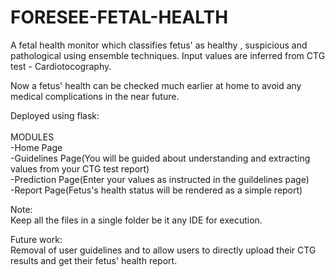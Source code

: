 # FORESEE-FETAL-HEALTH
A fetal health monitor which classifies fetus' as healthy , suspicious and pathological using ensemble techniques. Input values are inferred from CTG test - Cardiotocography. 

Now a fetus' health can be checked much earlier at home to avoid any medical complications in the near future.

Deployed using flask:<br /><br />
MODULES<br />
-Home Page<br />
-Guidelines Page(You will be guided about understanding and extracting values from your CTG test report)<br />
-Prediction Page(Enter your values as instructed in the guildelines page)<br />
-Report Page(Fetus's health status will be rendered as a simple report)

Note: <br />
Keep all the files in a single folder be it any IDE for execution.<br />

Future work:<br />
Removal of user guidelines and to allow users to directly upload their CTG results and get their fetus' health report.
